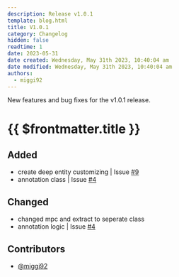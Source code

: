```yaml
---
description: Release v1.0.1
template: blog.html
title: V1.0.1
category: Changelog
hidden: false
readtime: 1
date: 2023-05-31
date created: Wednesday, May 31th 2023, 10:40:04 am
date modified: Wednesday, May 31th 2023, 10:40:04 am
authors:
  - miggi92
---
```


New features and bug fixes for the v1.0.1 release.

#  {{ $frontmatter.title }}

## Added
- create deep entity customizing | Issue [#9]
- annotation class | Issue [#4]

## Changed
- changed mpc and extract to seperate class
- annotation logic | Issue [#4]

## Contributors
- [@miggi92]


[@miggi92]: https://github.com/miggi92
[#4]: https://github.com/miggi92/odata-fw/issues/4
[#9]: https://github.com/miggi92/odata-fw/issues/9